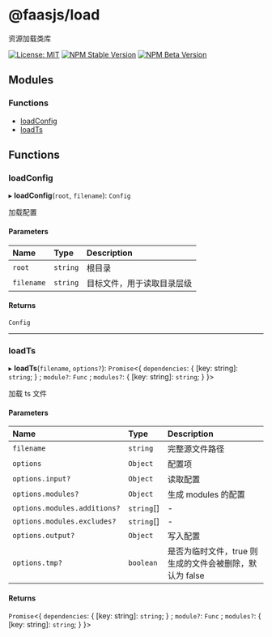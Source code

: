 # @faasjs/load

资源加载类库

[![License: MIT](https://img.shields.io/npm/l/@faasjs/load.svg)](https://github.com/faasjs/faasjs/blob/main/packages/faasjs/load/LICENSE)
[![NPM Stable Version](https://img.shields.io/npm/v/@faasjs/load/stable.svg)](https://www.npmjs.com/package/@faasjs/load)
[![NPM Beta Version](https://img.shields.io/npm/v/@faasjs/load/beta.svg)](https://www.npmjs.com/package/@faasjs/load)

## Modules

### Functions

- [loadConfig](modules.md#loadconfig)
- [loadTs](modules.md#loadts)

## Functions

### loadConfig

▸ **loadConfig**(`root`, `filename`): `Config`

加载配置

#### Parameters

| Name | Type | Description |
| :------ | :------ | :------ |
| `root` | `string` | 根目录 |
| `filename` | `string` | 目标文件，用于读取目录层级 |

#### Returns

`Config`

___

### loadTs

▸ **loadTs**(`filename`, `options?`): `Promise`<{ `dependencies`: { [key: string]: `string`;  } ; `module?`: `Func` ; `modules?`: { [key: string]: `string`;  }  }\>

加载 ts 文件

#### Parameters

| Name | Type | Description |
| :------ | :------ | :------ |
| `filename` | `string` | 完整源文件路径 |
| `options` | `Object` | 配置项 |
| `options.input?` | `Object` | 读取配置 |
| `options.modules?` | `Object` | 生成 modules 的配置 |
| `options.modules.additions?` | `string`[] | - |
| `options.modules.excludes?` | `string`[] | - |
| `options.output?` | `Object` | 写入配置 |
| `options.tmp?` | `boolean` | 是否为临时文件，true 则生成的文件会被删除，默认为 false |

#### Returns

`Promise`<{ `dependencies`: { [key: string]: `string`;  } ; `module?`: `Func` ; `modules?`: { [key: string]: `string`;  }  }\>

